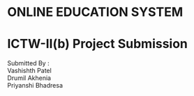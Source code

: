 # ONLINE EDUCATION SYSTEM

# ICTW-II(b) Project Submission

Submitted By :                                                                                                                                                          
  Vashishth Patel                                                                                                                                        
  Drumil Akhenia                                                                                                                                        
  Priyanshi Bhadresa
